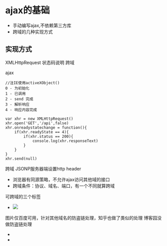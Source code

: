 # ajax的基础
- 手动编写ajax,不依赖第三方库
- 跨域的几种实现方式

## 实现方式
XMLHttpRequest
状态码说明
跨域

ajax
```
//注IE使用activeXObject()
0 - 为初始化
1 - 已调用
2 - send 完成
3 - 解析响应
4 - 响应内容完成

var xhr = new XMLHttpRequest()
xhr.open('GET','/api',false)
xhr.onreadystatechange = function(){
	if(xhr.readyState == 4){
		if(xhr.status == 200){
			console.log(xhr.responseText)
		}
	}
}
xhr.send(null)

```
跨域 JSONP服务器端设置http header

- 浏览器有同源策略，不允许ajax访问其他域的接口
- 跨域条件：协议、域名、端口，有一个不同就算跨域

可跨域的三个标签
- <img src='xxx'>
图片仅百度可用，针对其他域名的防盗链处理，知乎也做了类似的处理
博客园没做防盗链处理
- <link href = 'xxx'>
- <script src='xxx'>

标签的使用场景
- img 用于打点统计、统计网站可能是其他域
- link script 使用cdn,cdn可以是其他域
- script 可以用于跨域请求

跨域的注意事项
- 所有跨域请求都必须信息提供方方允许
- 如果未经许可即可获取，是浏览器的同源策略出现了问题

JSONP 实现原理

- 加载 http://codeing.net/index.html
- 服务器不一定真实存在index.html 文件
- 服务器可以根据请求，动态生成一个文件返回
- <script src = 'http://coding.net/index.js'>
- 返回内容格式 callback({x:100,y:200})(可动态生成)

```
window.callback = function(data){
	console.log(data)
}

<script src='http://coding.net/index.js'></script>
```

服务器端设置http header
- 需要服务端来做
response.setHeader('Access-control-Origin','http://a.com,http://b.com')
response.setHeader('Access-control-Allow-Headers','X-Requested-With')
